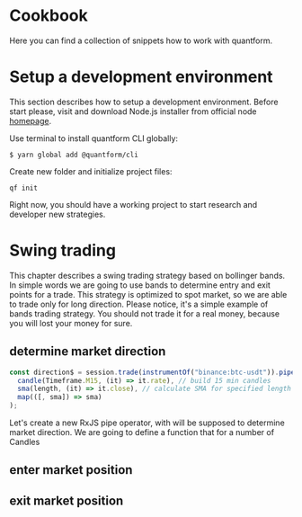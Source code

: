 # <strong class="section-header">Cookbook</strong>

Here you can find a collection of snippets how to work with quantform.

# Setup a development environment

This section describes how to setup a development environment. Before start please, visit and download Node.js installer from official node [homepage](https://nodejs.org/en/download/).

Use terminal to install quantform CLI globally:

<code>$ yarn global add @quantform/cli</code>

Create new folder and initialize project files:

<code>qf init</code>

Right now, you should have a working project to start research and developer new strategies.

# Swing trading

This chapter describes a swing trading strategy based on bollinger bands. In simple words we are going to use bands to determine entry and exit points for a trade. This strategy is optimized to spot market, so we are able to trade only for long direction. Please notice, it's a simple example of bands trading strategy. You should not trade it for a real money, because you will lost your money for sure.

## determine market direction

```typescript
const direction$ = session.trade(instrumentOf("binance:btc-usdt")).pipe(
  candle(Timeframe.M15, (it) => it.rate), // build 15 min candles
  sma(length, (it) => it.close), // calculate SMA for specified length
  map(([, sma]) => sma)
);
```

Let's create a new RxJS pipe operator, with will be supposed to determine market direction. We are going to define a function that for a number of Candles

## enter market position

## exit market position
